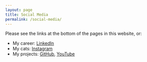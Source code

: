 ```yaml
---
layout: page
title: Social Media
permalink: /social-media/
---
```


Please see the links at the bottom of the pages in this website, or:

* My career: [LinkedIn](https://www.linkedin.com/in/michael-legere-6943aa45/)
* My cats: [Instagram](https://www.instagram.com/justsomecatsfrommaine/)
* My projects: [GitHub](https://github.com/mlegere1323), [YouTube](https://www.youtube.com/channel/UCs6uRX6fahZmzhpoPEq5HfA)

